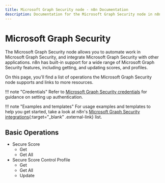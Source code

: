 ```yaml
---
title: Microsoft Graph Security node - n8n Documentation
description: Documentation for the Microsoft Graph Security node in n8n, a workflow automation platform. Includes details of operations and configuration, and links to examples and credentials information.
---
```


# Microsoft Graph Security

The Microsoft Graph Security node allows you to automate work in Microsoft Graph Security, and integrate Microsoft Graph Security with other applications. n8n has built-in support for a wide range of Microsoft Graph Security features, including getting, and updating scores, and profiles. 

On this page, you'll find a list of operations the Microsoft Graph Security node supports and links to more resources.

!!! note "Credentials"
    Refer to [Microsoft Graph Security credentials](/integrations/builtin/credentials/microsoft/) for guidance on setting up authentication. 

!!! note "Examples and templates"
    For usage examples and templates to help you get started, take a look at n8n's [Microsoft Graph Security integrations](https://n8n.io/integrations/microsoft-graph-security/){:target="_blank" .external-link} list.



## Basic Operations

* Secure Score
    * Get
    * Get All
* Secure Score Control Profile
    * Get
    * Get All
    * Update

